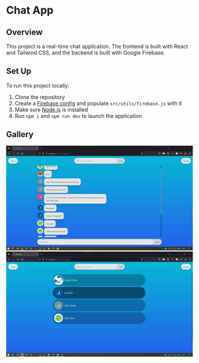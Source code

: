 # Chat App

## Overview

This project is a real-time chat application. The frontend is built with React and Tailwind CSS, and the backend is built with Google Firebase.

## Set Up

To run this project locally:
1. Clone the repository
2. Create a [Firebase config](https://firebase.google.com/) and populate `src/utils/firebase.js` with it
3. Make sure [Node.js](https://nodejs.org/en/download) is installed
4. Run `npm i` and `npm run dev` to launch the application

## Gallery

![Global Chat Image](https://github.com/JeffC25/chat-app/blob/main/public/globalchat.png)
![Chat List Image](https://github.com/JeffC25/chat-app/blob/main/public/chats.png)
